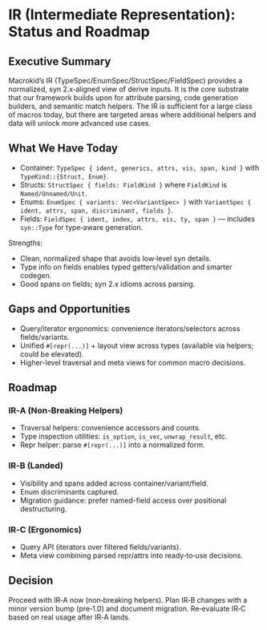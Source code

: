 # IR (Intermediate Representation): Status and Roadmap

## Executive Summary

Macrokid’s IR (TypeSpec/EnumSpec/StructSpec/FieldSpec) provides a normalized, syn 2.x‑aligned view of derive inputs. It is the core substrate that our framework builds upon for attribute parsing, code generation builders, and semantic match helpers. The IR is sufficient for a large class of macros today, but there are targeted areas where additional helpers and data will unlock more advanced use cases.

## What We Have Today

- Container: `TypeSpec { ident, generics, attrs, vis, span, kind }` with `TypeKind::{Struct, Enum}`.
- Structs: `StructSpec { fields: FieldKind }` where `FieldKind` is `Named/Unnamed/Unit`.
- Enums: `EnumSpec { variants: Vec<VariantSpec> }` with `VariantSpec { ident, attrs, span, discriminant, fields }`.
- Fields: `FieldSpec { ident, index, attrs, vis, ty, span }` — includes `syn::Type` for type‑aware generation.

Strengths:
- Clean, normalized shape that avoids low‑level syn details.
- Type info on fields enables typed getters/validation and smarter codegen.
- Good spans on fields; syn 2.x idioms across parsing.

## Gaps and Opportunities

- Query/iterator ergonomics: convenience iterators/selectors across fields/variants.
- Unified `#[repr(...)]` + layout view across types (available via helpers; could be elevated).
- Higher-level traversal and meta views for common macro decisions.

## Roadmap

### IR‑A (Non‑Breaking Helpers)
- Traversal helpers: convenience accessors and counts.
- Type inspection utilities: `is_option`, `is_vec`, `unwrap_result`, etc.
- Repr helper: parse `#[repr(...)]` into a normalized form.

### IR‑B (Landed)
- Visibility and spans added across container/variant/field.
- Enum discriminants captured.
- Migration guidance: prefer named-field access over positional destructuring.

### IR‑C (Ergonomics)
- Query API (iterators over filtered fields/variants).
- Meta view combining parsed repr/attrs into ready‑to‑use decisions.

## Decision

Proceed with IR‑A now (non‑breaking helpers). Plan IR‑B changes with a minor version bump (pre‑1.0) and document migration. Re‑evaluate IR‑C based on real usage after IR‑A lands.
